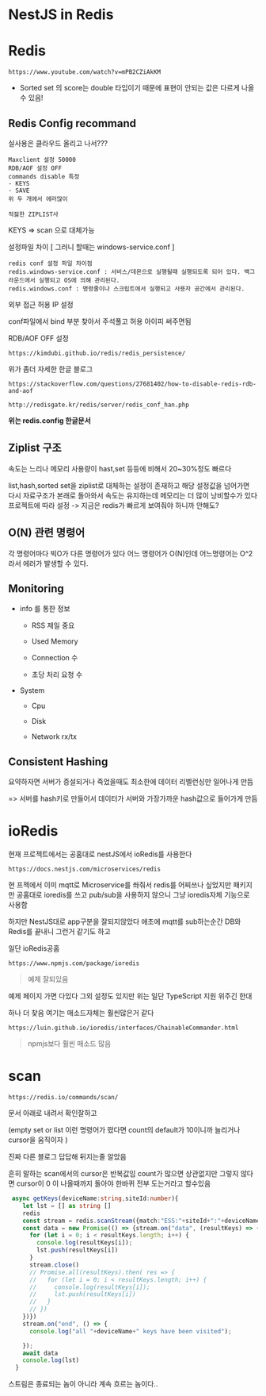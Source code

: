 # NestJS in Redis

# Redis

```우와한
https://www.youtube.com/watch?v=mPB2CZiAkKM
```

- Sorted set 의 score는 double 타입이기 때문에 표현이 안되는 값은 다르게 나올수 있음!

## Redis Config recommand

실사용은 클라우드 올리고 나서???

```
Maxclient 설정 50000
RDB/AOF 설정 OFF
commands disable 특정
- KEYS
- SAVE
위 두 개에서 에러많이

적젏한 ZIPLIST사
```

KEYS => scan 으로 대체가능

설정파일 차이  [ 그러니 할때는 windows-service.conf ]

```tip
redis conf 설정 파일 차이점
redis.windows-service.conf : 서비스/데몬으로 실행될때 실행되도록 되어 있다. 백그라운드에서 실행되고 OS에 의해 관리된다.
redis.windows.conf : 명령줄이나 스크립트에서 실행되고 사용자 공간에서 관리된다.
```

외부 접근 허용 IP 설정

conf파일에서 bind 부분 찾아서 주석풀고 허용 아이피 써주면됨

RDB/AOF OFF 설정

```
https://kimdubi.github.io/redis/redis_persistence/
```

위가 좀더 자세한 한글 블로그

```
https://stackoverflow.com/questions/27681402/how-to-disable-redis-rdb-and-aof
```

```
http://redisgate.kr/redis/server/redis_conf_han.php
```

**위는 redis.config 한글문서**

## Ziplist 구조

속도는 느리나 메모리 사용량이 hast,set 등등에 비해서 20~30%정도 빠르다

list,hash,sorted set을 ziplist로 대체하는 설정이 존재하고 해당 설정값을 넘어가면 다시 자료구조가 본래로 돌아와서 속도는 유지하는데 메모리는 더 많이 낭비할수가 있다 프로젝트에 따라 설정 -> 지금은 redis가 빠르게 보여줘야 하니까 안해도?

## O(N) 관련 명령어

각 명령어마다 빅O가 다른 명령어가 있다 어느 명령어가 O(N)인데 어느명령어는 O^2라서 에러가 발생할 수 있다.

## Monitoring

- info 를 통한 정보
  
  - RSS 제일 중요
  
  - Used Memory 
  
  - Connection 수
  
  - 초당 처리 요청 수

- System
  
  - Cpu
  
  - Disk
  
  - Network rx/tx

## Consistent Hashing

요약하자면 서버가 증설되거나 죽었을때도 최소한에 데이터 리벨런싱만 일어나게 만듬

=> 서버를 hash키로 만들어서 데이터가 서버와 가장가까운 hash값으로 들어가게 만듬

# ioRedis

현재 프로젝트에서는 공홈대로 nestJS에서 ioRedis를 사용한다

```
https://docs.nestjs.com/microservices/redis
```

현 프젝에서 이미 mqtt로 Microservice를 쏴줘서 redis를 어찌쓰나 싶었지만 패키지만 공홈대로 ioredis를 쓰고 pub/sub을 사용하지 않으니 그냥 ioredis자체 기능으로 사용함

하지만 NestJS대로 app구분을 잘되지않았다 애초에 mqtt를 sub하는순간 DB와 Redis를 끝내니 그런거 같기도 하고

일단 ioRedis공홈

```
https://www.npmjs.com/package/ioredis
```

> 예제 잘되있음

예제 페이지 가면 다있다 그외 설정도 있지만 위는 일단 TypeScript 지원 위주긴 한대

하나 더 찾음 여기는 매소드자체는 훨씬많은거 같다

```
https://luin.github.io/ioredis/interfaces/ChainableCommander.html
```

> npmjs보다 훨씬 매소드 많음 

# scan

```
https://redis.io/commands/scan/
```

문서 아래로 내려서 확인잘하고 

(empty set or list 이런 명령어가 떴다면 count의 default가 10이니까 늘리거나 cursor을 움직이자 )

진짜 다른 블로그 답답해 뒤지는줄 알았음

흔히 말하는 scan에서의 cursor은 반복값임 count가 많으면 상관없지만 그렇지 않다면 cursor이 0 이 나올때까지 돌아야 한바퀴 전부 도는거라고 할수있음 

```typescript
 async getKeys(deviceName:string,siteId:number){
    let lst = [] as string []
    redis
    const stream = redis.scanStream({match:"ESS:"+siteId+":"+deviceName+"*"})
    const data = new Promise(() => {stream.on("data", (resultKeys) => {
      for (let i = 0; i < resultKeys.length; i++) {
        console.log(resultKeys[i]);
        lst.push(resultKeys[i])
      }
      stream.close()
      // Promise.all(resultKeys).then( res => {
      //   for (let i = 0; i < resultKeys.length; i++) {
      //     console.log(resultKeys[i]);
      //     lst.push(resultKeys[i])
      //   }
      // })
    })})
    stream.on("end", () => {
      console.log("all "+deviceName+" keys have been visited");

    });
    await data
    console.log(lst)
  }
```

스트림은 종료되는 놈이 아니라 계속 흐르는 놈이다.. 
